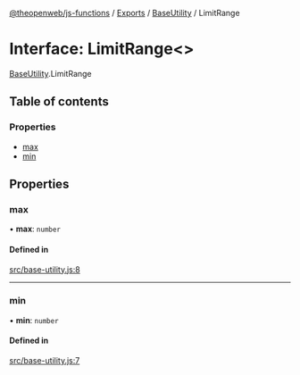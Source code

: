 [@theopenweb/js-functions](../README.md) / [Exports](../modules.md) / [BaseUtility](../modules/BaseUtility.md) / LimitRange

# Interface: LimitRange<\>

[BaseUtility](../modules/BaseUtility.md).LimitRange

## Table of contents

### Properties

- [max](BaseUtility.LimitRange.md#max)
- [min](BaseUtility.LimitRange.md#min)

## Properties

### max

• **max**: `number`

#### Defined in

[src/base-utility.js:8](https://github.com/theopenwebjp/js-functions/blob/cc8d337/src/base-utility.js#L8)

___

### min

• **min**: `number`

#### Defined in

[src/base-utility.js:7](https://github.com/theopenwebjp/js-functions/blob/cc8d337/src/base-utility.js#L7)
